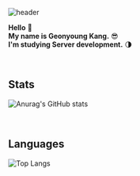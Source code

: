 ![header](https://capsule-render.vercel.app/api?type=waving&color=8A2BE2&height=250&section=header&text=Geonyoung%20K&fontSize=70&fontColor=ffffff&fontAlignY=35&desc=)

**Hello** 👻<br>
**My name is Geonyoung Kang.** :sunglasses:<br>
**I'm studying Server development.** :last_quarter_moon:

<!--
**KangGeonyoung/KangGeonyoung** is a ✨ _special_ ✨ repository because its `README.md` (this file) appears on your GitHub profile.

Here are some ideas to get you started:

- 🔭 I’m currently working on ...
- 🌱 I’m currently learning ...
- 👯 I’m looking to collaborate on ...
- 🤔 I’m looking for help with ...
- 💬 Ask me about ...
- 📫 How to reach me: ...
- 😄 Pronouns: ...
- ⚡ Fun fact: ...
-->
<br>

Stats
---
![Anurag's GitHub stats](https://github-readme-stats.vercel.app/api?username=KangGeonyoung&show_icons=true&theme=cobalt)

<br>

Languages 
---
![Top Langs](https://github-readme-stats.vercel.app/api/top-langs/?username=KangGeonyoung&layout=compact)

